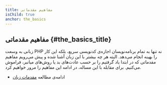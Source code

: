 ```yaml
---
title: مفاهیم مقدماتی
isChild: true
anchor: the_basics
---
```


## مفاهیم مقدماتی {#the_basics_title}

زبانی به وسعت PHP نه تنها به تمام برنامه‌نویسان اجازه‌ی کدنویسی سریع، بلکه این کار را بهینه انجام می‌دهد. البته هر چه بیشتر با این زبان آشنا شده و پیش می‌رویم مفاهیم مقدماتی که در ابتدا یاد گرفتیم را بر حسب عادت‌های بد یا روش‌های میانبر، فراموش می‌کنیم. برای مقابله با این مساله، در ادامه این مفاهیم را مرور خواهیم کرد.

* ادامه‌ی مطالعه [مقدمات زبان](/pages/The-Basics.html)
